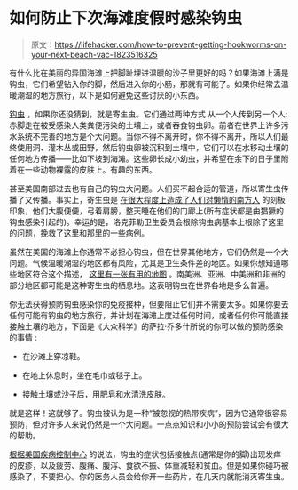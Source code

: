 # 如何防止下次海滩度假时感染钩虫

> 原文：<https://lifehacker.com/how-to-prevent-getting-hookworms-on-your-next-beach-vac-1823516325>

有什么比在美丽的异国海滩上把脚趾埋进温暖的沙子里更好的吗？如果海滩上满是钩虫，它们希望钻入你的脚，然后进入你的小肠，那就有可能了。如果你经常去温暖潮湿的地方旅行，以下是如何避免这些讨厌的小东西。



[钩虫](https://en.wikipedia.org/wiki/Hookworm_infection) ，如果你还没猜到，就是寄生虫。它们通过两种方式 从一个人传到另一个人:赤脚走在被受感染人类粪便污染的土壤上，或者吞食钩虫卵。前者在世界上许多污水系统不完善的地方是个大问题。当你不得不离开时，你不得不离开，所以人们最终使用洞、灌木丛或田野，然后钩虫卵被沉积到土壤中，它们可以在水移动土壤的任何地方传播——比如下坡到海滩。这些卵长成小幼虫，并希望在余下的日子里附着在一些动物裸露的皮肤上。有趣的东西。

甚至美国南部过去也有自己的钩虫大问题。人们买不起合适的管道，所以寄生虫传播了又传播。事实上，寄生虫是 [在很大程度上造成了人们对懒惰的南方人](http://www.pbs.org/wgbh/nova/next/nature/how-a-worm-gave-the-south-a-bad-name/) 的刻板印象，他们大腹便便，弓着肩膀，整天睡在他们的门廊上(所有症状都是由猖獗的钩虫感染引起的)。幸运的是，洛克菲勒卫生委员会根除钩虫病基本上根除了这里的问题，挽救了这里和那里的一些病例。

虽然在美国的海滩上你通常不必担心钩虫，但在世界其他地方，它们仍然是一个大问题。气候温暖潮湿的地区都有风险，尤其是卫生条件差的地区。如果你想知道哪些地区符合这个描述， [这里有一张有用的地图](https://www.ncbi.nlm.nih.gov/pmc/articles/PMC1069663/figure/pmed-0020067-g001/) 。南美洲、亚洲、中美洲和非洲的部分地区都可能是这种寄生虫的栖息地。这表明钩虫在世界各地是多么普遍。

你无法获得预防钩虫感染你的免疫接种，但要阻止它们并不需要太多。如果你要去任何可能有钩虫的地方旅行，并计划在海滩上度过任何时间，或者任何你可能直接接触土壤的地方，下面是《大众科学》的萨拉·乔多什所说的你可以做的预防感染的事情 :

*   在沙滩上穿凉鞋。

*   在地上休息时，坐在毛巾或毯子上。

*   接触土壤或沙子后，用肥皂和水清洗皮肤。

就是这样！这就够了。钩虫被认为是一种“被忽视的热带疾病”，因为它通常很容易预防，但对许多人来说仍然是一个大问题。一点点知识和小小的预防尝试会有很大的帮助。

[根据美国疾病控制中心](https://www.cdc.gov/parasites/hookworm/gen_info/faqs.html) 的说法，钩虫的症状包括接触点(通常是你的脚)出现发痒的皮疹，以及疲劳、腹痛、腹泻、食欲不振、体重减轻和贫血。但是如果你碰巧被感染了，不要担心。你的医务人员会给你开一些药片，在几天内就能消灭寄生虫。
